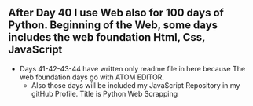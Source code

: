 ## After Day 40 I use Web also for 100 days of Python. Beginning of the Web, some days includes the web foundation Html, Css, JavaScript

* Days 41-42-43-44 have written only readme file in here because The web foundation days go with ATOM EDITOR.
  * Also those days will be included my JavaScript Repository in my gitHub Profile. Title is Python Web Scrapping 